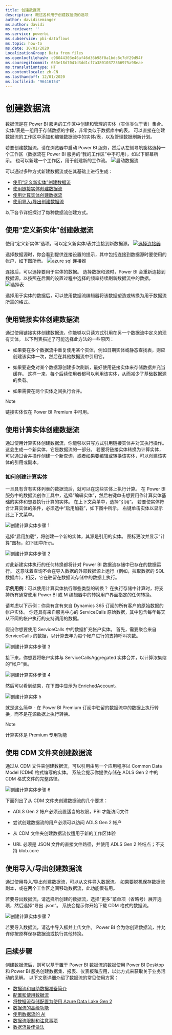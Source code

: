 ```yaml
---
title: 创建数据流
description: 概述各种用于创建数据流的选项
author: davidiseminger
ms.author: davidi
ms.reviewer: ''
ms.service: powerbi
ms.subservice: pbi-dataflows
ms.topic: how-to
ms.date: 10/01/2020
LocalizationGroup: Data from files
ms.openlocfilehash: c98044303e46af46d36b98f0a1bdc8c7df29d94f
ms.sourcegitcommit: 653e18d7041d3dd1cf7a38010372366975a98eae
ms.translationtype: HT
ms.contentlocale: zh-CN
ms.lasthandoff: 12/01/2020
ms.locfileid: "96416154"
---
```

# <a name="creating-a-dataflow"></a>创建数据流
数据流是在 Power BI 服务的工作区中创建和管理的实体（实体类似于表）集合。 实体/表是一组用于存储数据的字段，非常类似于数据库中的表。 可以直接在创建数据流的工作区中添加和编辑数据流中的实体/表，以及管理数据刷新计划。

若要创建数据流，请在浏览器中启动 Power BI 服务，然后从左侧导航窗格选择一个工作区（数据流在 Power BI 服务的“我的工作区”中不可用），如以下屏幕所示。 也可以新建一个工作区，用于创建新的工作流。
![启动数据流](media/dataflows-create/create-options.png)

可以通过多种方式新建数据流或在其基础上进行生成：

* [使用“定义新实体”创建数据流](#create-a-dataflow-using-define-new-entities)
* [使用链接实体创建数据流](#create-a-dataflow-using-linked-entities)
* [使用计算实体创建数据流](#create-a-dataflow-using-a-computed-entity)
* [使用导入/导出创建数据流](#create-a-dataflow-using-importexport)

以下各节详细探讨了每种数据流创建方式。

## <a name="create-a-dataflow-using-define-new-entities"></a>使用“定义新实体”创建数据流

使用“定义新实体”选项，可以定义新实体/表并连接到新数据源。
[ ![选择连接器](media/dataflows-create/create-connectors.png) ](media/dataflows-create/create-connectors.png#lightbox)

选择数据源时，你会看到提供连接设置的提示，其中包括连接到数据源时要使用的帐户，如下图所示。
![azure sql 连接器](media/dataflows-create/azure-sql-connector.png)

连接后，可以选择要用于实体的数据。 选择数据和源时，Power BI 会重新连接到数据源，以按照在后面的设置过程中选择的频率持续刷新数据流中的数据。
![选择表](media/dataflows-create/choose-table.png)

选择用于实体的数据后，可以使用数据流编辑器将该数据塑造或转换为用于数据流所需的格式。 

## <a name="create-a-dataflow-using-linked-entities"></a>使用链接实体创建数据流

通过使用链接实体创建数据流，你能够以只读方式引用在另一个数据流中定义的现有实体。 以下列表描述了可能选择此方法的一些原因：

* 如果要在多个数据流中重复使用某个实体，例如日期实体或静态查找表，则应创建该实体一次，然后在其他数据流中引用它。

* 如果要避免对某个数据源创建多次刷新，最好使用链接实体来存储数据并充当缓存。 这样一来，每个后续使用者都可以利用该实体，从而减少了基础数据源的负载。

* 如果需要在两个实体之间执行合并。

> [!NOTE]
> 链接实体仅在 Power BI Premium 中可用。

## <a name="create-a-dataflow-using-a-computed-entity"></a>使用计算实体创建数据流

通过使用计算实体创建数据流，你能够以只写方式引用链接实体并对其执行操作。 这会生成一个新实体，它是数据流的一部分。 若要将链接实体转换为计算实体，可以通过合并操作创建一个新查询，或者如果要编辑或转换该实体，可以创建该实体的引用或副本。

### <a name="how-to-create-computed-entities"></a>如何创建计算实体

一旦具有含有实体列表的数据流后，就可以在这些实体上执行计算。
在 Power BI 服务中的数据流创作工具中，选择“编辑实体”，然后右键单击想要用作计算实体基础的实体和想要执行计算的实体。 在上下文菜单中，选择“引用”。
若要使实体符合计算实体的条件，必须选中“启用加载”，如下图中所示。 右键单击实体以显示此上下文菜单。

![创建计算实体步骤 1](media/dataflows-create/computed-entity-step-1.png)

选择“启用加载”，将创建一个新的实体，其源是引用的实体。 图标更改并显示“计算”图标，如下图中所示。

![创建计算实体步骤 2](media/dataflows-create/computed-entity-step-2.png)

对此新建实体执行的任何转换都将针对 Power BI 数据流存储中已存在的数据运行。 这意味着查询不会在导入数据的外部数据源上运行（例如，拉取数据的 SQL 数据库），相反，它在驻留在数据流存储中的数据上执行。

**示例用例**：可以使用计算实体执行哪些类型的转换？ 在执行存储中计算时，将支持所有通常使用 Power BI 或 M 编辑器中的转换用户界面指定的任何转换。

请考虑以下示例：你具有含有来自 Dynamics 365 订阅的所有客户的原始数据的帐户实体。 你还具有来自服务中心的 ServiceCalls 原始数据，其中包含每年每天从不同的帐户执行的支持调用的数据。

假设你想要使用 ServiceCalls 中的数据扩充帐户实体。
首先，需要聚合来自 ServiceCalls 的数据，以计算去年为每个帐户进行的支持呼叫次数。

![创建计算实体步骤 3](media/dataflows-create/computed-entity-step-3.png)

接下来，你想要将帐户实体与 ServiceCallsAggregated 实体合并，以计算浓集缩的“帐户”表。

![创建计算实体步骤 4](media/dataflows-create/computed-entity-step-4.png)

然后可以看到结果，在下图中显示为 EnrichedAccount。

![创建计算实体 5](media/dataflows-create/computed-entity-step-5.png)

就是这么简单 - 在 Power BI Premium 订阅中驻留的数据流中的数据上执行转换，而不是在源数据上执行转换。

> [!NOTE]
> 计算实体是 Premium 专用功能

## <a name="create-a-dataflow-using-a-cdm-folder"></a>使用 CDM 文件夹创建数据流

通过从 CDM 文件夹创建数据流，可以引用由另一个应用程序以 Common Data Model (CDM) 格式编写的实体。 系统会提示你提供存储在 ADLS Gen 2 中的 CDM 格式文件的完整路径。

 ![创建计算实体步骤 6](media/dataflows-create/attach-cdm.jpg)

下面列出了从 CDM 文件夹创建数据流的几个要求：

* ADLS Gen 2 帐户必须设置适当的权限，PBI 才能访问文件

* 尝试创建数据流的用户必须可以访问 ADLS Gen 2 帐户

* 从 CDM 文件夹创建数据流仅适用于新的工作区体验

* URL 必须是 JSON 文件的直接文件路径，并使用 ADLS Gen 2 终结点；不支持 blob.core

## <a name="create-a-dataflow-using-importexport"></a>使用导入/导出创建数据流

通过使用导入/导出创建数据流，可以从文件导入数据流。 如果要脱机保存数据流副本，或在两个工作区之间移动数据流，此功能很有用。 

若要导出数据流，请选择所创建的数据流，选择“更多”菜单项（省略号）展开选项，然后选择“导出 .json”。 系统会提示你开始下载 CDM 格式的数据流。

![创建计算实体步骤 7](media/dataflows-create/export-dataflow.png)

若要导入数据流，请选中导入框并上传文件。 Power BI 会为你创建数据流，并允许你按原样保存数据流或执行其他转换。

## <a name="next-steps"></a>后续步骤

创建数据流后，则可以基于置于 Power BI 数据流的数据使用 Power BI Desktop 和 Power BI 服务创建数据集、报表、仪表板和应用，以此方式来获取关于业务活动的见解。 以下文章详细介绍了数据流的常见使用方案：

* [数据流和自助数据准备简介](dataflows-introduction-self-service.md)
* [配置和使用数据流](dataflows-configure-consume.md)
* [将数据流存储配置为使用 Azure Data Lake Gen 2](dataflows-azure-data-lake-storage-integration.md)
* [数据流的高级功能](dataflows-premium-features.md)
* [使用数据流的 AI](dataflows-machine-learning-integration.md)
* [数据流限制和注意事项](dataflows-features-limitations.md)
* [数据流最佳做法](dataflows-best-practices.md)